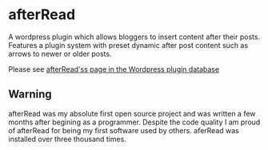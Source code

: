 afterRead
=========

A wordpress plugin which allows bloggers to insert content after their posts.
Features a plugin system with preset dynamic after post content such as arrows
to newer or older posts.

Please see [afterRead'ss page in the Wordpress plugin
database](http://wordpress.org/plugins/afterread/)


Warning
-------
afterRead was my absolute first open source project and was written a few months
after begining as a programmer. Despite the code quality I am proud of afterRead
for being my first software used by others. aferRead was installed over three
thousand times.
